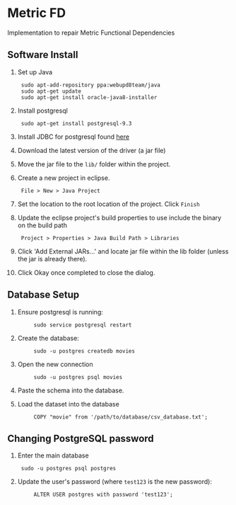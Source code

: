 # Metric FD
Implementation to repair Metric Functional Dependencies

## Software Install

1. Set up Java

		sudo apt-add-repository ppa:webupd8team/java		
		sudo apt-get update
		sudo apt-get install oracle-java8-installer

2. Install postgresql

		sudo apt-get install postgresql-9.3

3. Install JDBC for postgresql found [here](https://jdbc.postgresql.org/download.html)

4. Download the latest version of the driver (a jar file)

5. Move the jar file to the `lib/` folder within the project.

6. Create a new project in eclipse.

		File > New > Java Project

7. Set the location to the root location of the project. Click `Finish`

8. Update the eclipse project's build properties to use include the binary on the build path

		Project > Properties > Java Build Path > Libraries

7. Click 'Add External JARs...' and locate jar file within the lib folder (unless the jar is already there).

8. Click Okay once completed to close the dialog.

## Database Setup

1. Ensure postgresql is running:

	        sudo service postgresql restart

2. Create the database:

        	sudo -u postgres createdb movies

3. Open the new connection

	        sudo -u postgres psql movies

4. Paste the schema into the database.

5. Load the dataset into the database

        	COPY "movie" from '/path/to/database/csv_database.txt';

## Changing PostgreSQL password

1. Enter the main database

		sudo -u postgres psql postgres

2. Update the user's password (where `test123` is the new password):

	        ALTER USER postgres with password 'test123';
